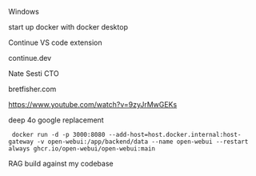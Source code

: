 

Windows

start up docker with docker desktop


Continue VS code extension


continue.dev

Nate Sesti CTO


bretfisher.com


https://www.youtube.com/watch?v=9zyJrMwGEKs

deep 4o google replacement






```
 docker run -d -p 3000:8080 --add-host=host.docker.internal:host-gateway -v open-webui:/app/backend/data --name open-webui --restart always ghcr.io/open-webui/open-webui:main
 ```



RAG build against my codebase

